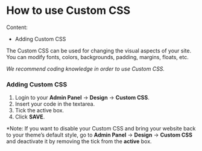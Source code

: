 # How to use Custom CSS

Content:
-   Adding Custom CSS

The Custom CSS can be used for changing the visual aspects of your site. You can modify fonts, colors, backgrounds, padding, margins, floats, etc.

*We recommend coding knowledge in order to use Custom CSS.*

### Adding Custom CSS

1. Login to your **Admin Panel** ->  **Design**  ->  **Custom CSS**.
2. Insert your code in the textarea.
3. Tick the active box.
3. Click  **SAVE**.


  
*Note: If you want to disable your Custom CSS and bring your website back to your theme’s default style, go to **Admin Panel** -> **Design** -> **Custom CSS** and deactivate it by removing the tick from the **active** box.
